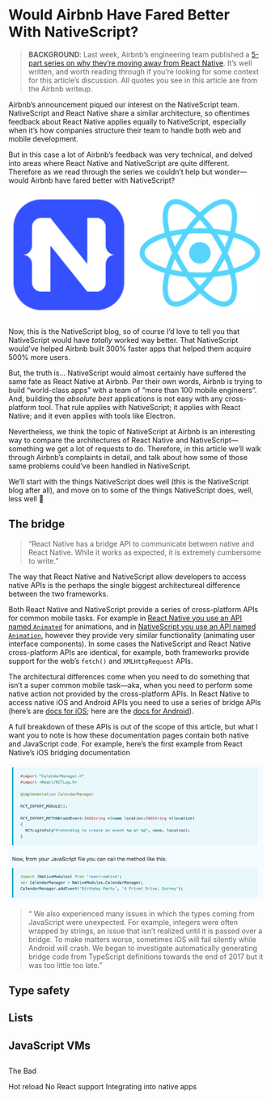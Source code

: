 # Would Airbnb Have Fared Better With NativeScript?

> **BACKGROUND**: Last week, Airbnb’s engineering team published a [5-part series on why they’re moving away from React Native](https://medium.com/airbnb-engineering/react-native-at-airbnb-f95aa460be1c). It’s well written, and worth reading through if you’re looking for some context for this article’s discussion. All quotes you see in this article are from the Airbnb writeup.

Airbnb’s announcement piqued our interest on the NativeScript team. NativeScript and React Native share a similar architecture, so oftentimes feedback about React Native applies equally to NativeScript, especially when it’s how companies structure their team to handle both web and mobile development.

But in this case a lot of Airbnb’s feedback was very technical, and delved into areas where React Native and NativeScript are quite different. Therefore as we read through the series we couldn’t help but wonder—would Airbnb have fared better with NativeScript?

![](logos.png)

Now, this is the NativeScript blog, so of course I’d love to tell you that NativeScript would have _totally_ worked way better. That NativeScript would’ve helped Airbnb built 300% faster apps that helped them acquire 500% more users.

But, the truth is... NativeScript would almost certainly have suffered the same fate as React Native at Airbnb. Per their own words, Airbnb is trying to build “world-class apps” with a team of “more than 100 mobile engineers”. And, building the _absolute best_ applications is not easy with any cross-platform tool. That rule applies with NativeScript; it applies with React Native; and it even applies with tools like Electron.

Nevertheless, we think the topic of NativeScript at Airbnb is an interesting way to compare the architectures of React Native and NativeScript—something we get a lot of requests to do. Therefore, in this article we’ll walk through Airbnb’s complaints in detail, and talk about how some of those same problems could’ve been handled in NativeScript.

We’ll start with the things NativeScript does well (this is the NativeScript blog after all), and move on to some of the things NativeScript does, well, less well 🙂

## The bridge

>  “React Native has a bridge API to communicate between native and React Native. While it works as expected, it is extremely cumbersome to write.”

The way that React Native and NativeScript allow developers to access native APIs is the perhaps the single biggest architectureal difference between the two frameworks.

Both React Native and NativeScript provide a series of cross-platform APIs for common mobile tasks. For example in [React Native you use an API named `Animated`](https://facebook.github.io/react-native/docs/network.html) for animations, and in [NativeScript you use an API named `Animation`](https://docs.nativescript.org/angular/ui/animation-code), however they provide very similar functionality (animating user interface components). In some cases the NativeScript and React Native cross-platform APIs are identical, for example, both frameworks provide support for the web’s `fetch()` and `XMLHttpRequest` APIs.

The architectural differences come when you need to do something that isn’t a super common mobile task—aka, when you need to perform some native action not provided by the cross-platform APIs. In React Native to access native iOS and Android APIs you need to use a series of bridge APIs (here’s are [docs for iOS](https://facebook.github.io/react-native/docs/native-modules-ios.html); here are the [docs for Android](https://facebook.github.io/react-native/docs/native-modules-android.html)).

A full breakdown of these APIs is out of the scope of this article, but what I want you to note is how these documentation pages contain both native and JavaScript code. For example, here’s the first example from React Native’s iOS bridging documentation

![](react-native-example.png)

> “ We also experienced many issues in which the types coming from JavaScript were unexpected. For example, integers were often wrapped by strings, an issue that isn’t realized until it is passed over a bridge. To make matters worse, sometimes iOS will fail silently while Android will crash. We began to investigate automatically generating bridge code from TypeScript definitions towards the end of 2017 but it was too little too late.”

## Type safety

## Lists

## JavaScript VMs

## 


The Bad

Hot reload
No React support
Integrating into native apps